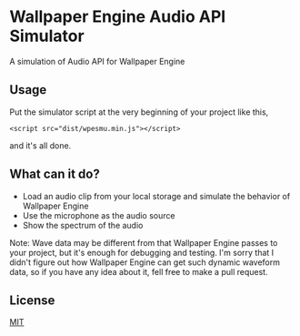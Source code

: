 # Wallpaper Engine Audio API Simulator

A simulation of Audio API for Wallpaper Engine

## Usage

Put the simulator script at the very beginning of your project like this,

```
<script src="dist/wpesmu.min.js"></script>
```

and it's all done.

## What can it do?
+ Load an audio clip from your local storage and simulate the behavior of Wallpaper Engine
+ Use the microphone as the audio source
+ Show the spectrum of the audio

Note: Wave data may be different from that Wallpaper Engine passes to your project, but it's enough for debugging and testing. I'm sorry that I didn't figure out how Wallpaper Engine can get such dynamic waveform data, so if you have any idea about it, fell free to make a pull request.

## License
[MIT](http://cos.mit-license.org/)
